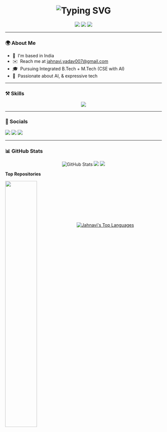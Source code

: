 <h1 align="center">
  <img src="https://readme-typing-svg.demolab.com/?font=Fira+Code&size=28&duration=3000&pause=500&color=00C2FF&center=true&vCenter=true&width=735&lines=Hi+%F0%9F%91%8B+I'm+Jahnavi+Yadav;AI+Enthusiast+%7C+CS+Undergrad;Curious+Mind+%7C+Creative+Soul" alt="Typing SVG" />
</h1>

<p align="center">
  <img src="https://img.shields.io/badge/AI%20Enthusiast-%230089B2.svg?style=for-the-badge&logoColor=white" />
  <img src="https://img.shields.io/badge/Software%20Developer-%231c1c3c.svg?style=for-the-badge&logo=code&logoColor=white" />
  <img src="https://img.shields.io/badge/Deep%20Thinker-%23005f73.svg?style=for-the-badge&logo=brain&logoColor=white" />
</p>

---

### 🌍 About Me

* 📍  I'm based in India  
* ✉️  Reach me at [jahnavi.yadav007@gmail.com](mailto:jahnavi.yadav007@gmail.com)  
* 🎓  Pursuing Integrated B.Tech + M.Tech (CSE with AI)  
* 🧠  Passionate about AI, & expressive tech

---

### ⚒️ Skills

<p align="center">
  <img src="https://skillicons.dev/icons?i=python,cpp,java,html,css,js,flask,fastapi,mysql,git,vscode,gcloud,figma,pytorch&theme=dark" />
</p>

---

### 🔗 Socials

<p align="left">
  <a href="https://github.com/Jhnv07" target="_blank"><img src="https://img.shields.io/badge/GitHub-%23121011.svg?style=for-the-badge&logo=github&logoColor=white"/></a>
  <a href="https://www.linkedin.com/in/jahnavi-yadav-418ba9329/" target="_blank"><img src="https://img.shields.io/badge/LinkedIn-%230077B5.svg?style=for-the-badge&logo=linkedin&logoColor=white"/></a>
  <a href="mailto:jahnavi.yadav007@gmail.com" target="_blank">
    <img src="https://img.shields.io/badge/Gmail-%23D14836.svg?style=for-the-badge&logo=gmail&logoColor=white"/>
  </a>  
</p>

---

### 📊 GitHub Stats

<p align="center">
  <img src="https://github-readme-stats.vercel.app/api?username=Jhnv07&show_icons=true&count_private=true&theme=midnight-purple" alt="GitHub Stats" />
  <img src="https://github-readme-streak-stats.herokuapp.com/?user=Jhnv07&theme=midnight-purple&hide_border=true" />
  <img src="https://github-readme-activity-graph.vercel.app/graph?username=Jhnv07&bg_color=0d1117&color=58a6ff&line=2891c8&point=ffffff&area=true&hide_border=true" />



<b>Top Repositories</b>

<div width="100%" align="center"><a href="https://github.com/Jhnv07/Voice-Cloner-and-TTS" align="left"><img align="left" width="45%" src="https://github-readme-stats.vercel.app/api/pin/?username=Jhnv07&repo=Voice-Cloner-and-TTS&title_color=0891b2&text_color=ffffff&icon_color=0891b2&bg_color=1c1917&hide_border=true&locale=en" /></a></div><br /><br /><br /><br /><br /><br /><br />

<p align="left">
  <a href="https://github.com/Jhnv07" align="center">
    <img src="https://github-readme-stats.vercel.app/api/top-langs/?username=Jhnv07&langs_count=10&title_color=00C2FF&text_color=ffffff&icon_color=00C2FF&bg_color=0d1117&hide_border=true&locale=en&custom_title=Top%20Languages" alt="Jahnavi's Top Languages" />
  </a>
</p>


